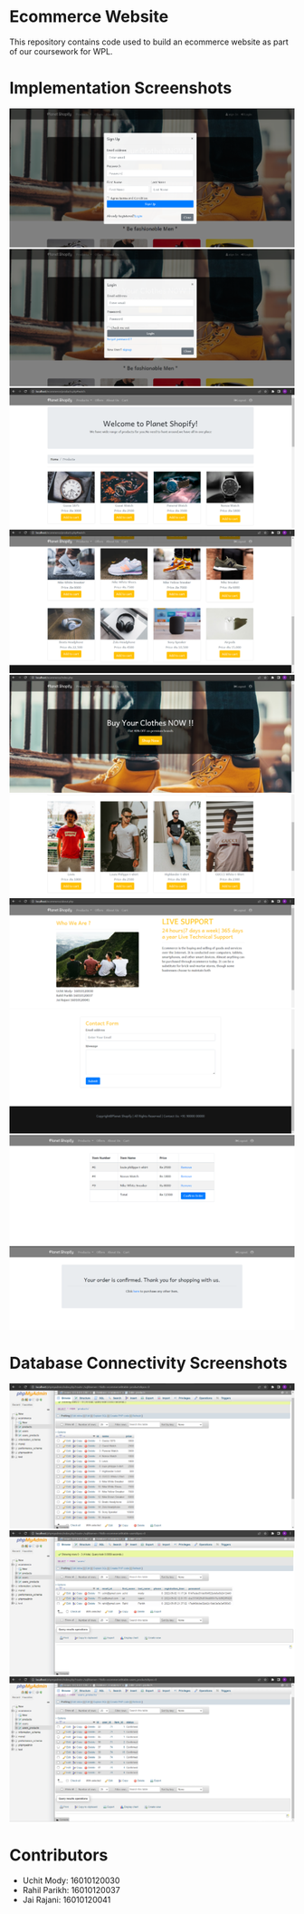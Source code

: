 # Ecommerce Website

This repository contains code used to build an ecommerce website as part of our coursework for WPL.

# Implementation Screenshots

![Nav Bar](https://github.com/rprkh/WPL-Project/blob/main/images/readme9.png)
![Nav Bar](https://github.com/rprkh/WPL-Project/blob/main/images/readme10.png)
![Nav Bar](https://github.com/rprkh/WPL-Project/blob/main/images/readme1.png)
![Nav Bar](https://github.com/rprkh/WPL-Project/blob/main/images/readme2.png)
![Nav Bar](https://github.com/rprkh/WPL-Project/blob/main/images/readme3.png)
![Nav Bar](https://github.com/rprkh/WPL-Project/blob/main/images/readme4.png)
![Nav Bar](https://github.com/rprkh/WPL-Project/blob/main/images/readme5.png)
![Nav Bar](https://github.com/rprkh/WPL-Project/blob/main/images/readme6.png)
![Nav Bar](https://github.com/rprkh/WPL-Project/blob/main/images/readme7.png)
![Nav Bar](https://github.com/rprkh/WPL-Project/blob/main/images/readme8.png)

# Database Connectivity Screenshots

![Nav Bar](https://github.com/rprkh/WPL-Project/blob/main/images/db1.png)
![Nav Bar](https://github.com/rprkh/WPL-Project/blob/main/images/db2.png)
![Nav Bar](https://github.com/rprkh/WPL-Project/blob/main/images/db3.png)

# Contributors
 - Uchit Mody: 16010120030
 - Rahil Parikh: 16010120037
 - Jai Rajani: 16010120041